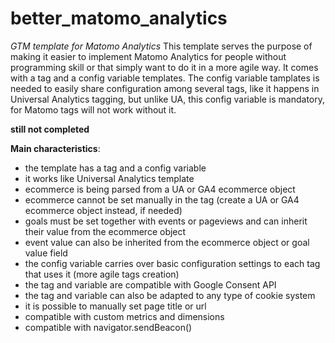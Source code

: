# better_matomo_analytics
 *GTM template for Matomo Analytics*
 This template serves the purpose of making it easier to implement Matomo Analytics for people without programming skill or that simply want to do it in a more agile way. It comes with a tag and a config variable templates. The config variable tamplates is needed to easily share configuration among several tags, like it happens in Universal Analytics tagging, but unlike UA, this config variable is mandatory, for Matomo tags will not work without it.

**still not completed**

**Main characteristics**:
* the template has a tag and a config variable
* it works like Universal Analytics template
* ecommerce is being parsed from a UA or GA4 ecommerce object
* ecommerce cannot be set manually in the tag (create a UA or GA4  ecommerce object instead, if needed)
* goals must be set together with events or pageviews and can inherit their value from the ecommerce object
* event value can also be inherited from the ecommerce object or goal value field
* the config variable carries over basic configuration settings to each tag that uses it (more agile tags creation)
* the tag and variable are compatible with Google Consent API
* the tag and variable can also be adapted to any type of cookie system
* it is possible to manually set page title or url
* compatible with custom metrics and dimensions
* compatible with navigator.sendBeacon()